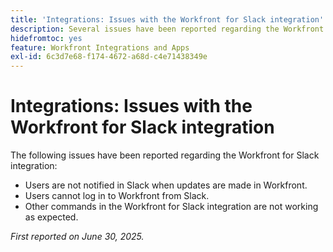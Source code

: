 ```yaml
---
title: 'Integrations: Issues with the Workfront for Slack integration'
description: Several issues have been reported regarding the Workfront for Slack integration.
hidefromtoc: yes
feature: Workfront Integrations and Apps
exl-id: 6c3d7e68-f174-4672-a68d-c4e71438349e
---
```

# Integrations: Issues with the Workfront for Slack integration

The following issues have been reported regarding the Workfront for Slack integration:

* Users are not notified in Slack when updates are made in Workfront.
* Users cannot log in to Workfront from Slack.
* Other commands in the Workfront for Slack integration are not working as expected.

_First reported on June 30, 2025._
